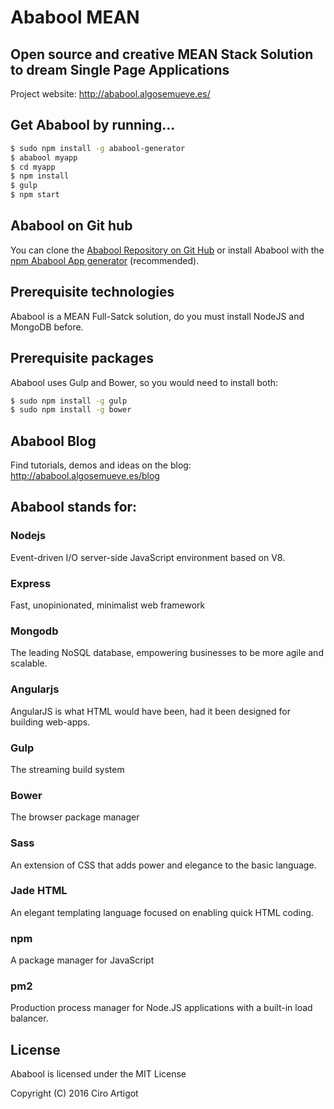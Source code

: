 
# Ababool MEAN

## Open source and creative MEAN Stack Solution to dream Single Page Applications

Project website: http://ababool.algosemueve.es/

## Get Ababool by running...
```bash
$ sudo npm install -g ababool-generator
$ ababool myapp
$ cd myapp
$ npm install
$ gulp
$ npm start
```

## Ababool on Git hub
You can clone the <a href="https://github.com/CiroArtigot/ababool">Ababool Repository on Git Hub</a> or install Ababool with the <a href="https://www.npmjs.com/package/ababool-generator">npm Ababool App generator</a> (recommended).

## Prerequisite technologies
Ababool is a MEAN Full-Satck solution, do you must install NodeJS and MongoDB before.

## Prerequisite packages
Ababool uses Gulp and Bower, so you would need to install both:
```bash
$ sudo npm install -g gulp
$ sudo npm install -g bower
```

## Ababool Blog
Find tutorials, demos and ideas on the blog:
http://ababool.algosemueve.es/blog

## Ababool stands for:
### Nodejs
Event-driven I/O server-side JavaScript environment based on V8.
### Express
Fast, unopinionated, minimalist web framework
### Mongodb
The leading NoSQL database, empowering businesses to be more agile and scalable.
### Angularjs
AngularJS is what HTML would have been, had it been designed for building web-apps.
### Gulp
The streaming build system
### Bower
The browser package manager
### Sass
An extension of CSS that adds power and elegance to the basic language.
### Jade HTML
An elegant templating language focused on enabling quick HTML coding.
### npm
A package manager for JavaScript
### pm2
Production process manager for Node.JS applications with a built-in load balancer.

## License
Ababool is licensed under the MIT License

Copyright (C) 2016 Ciro Artigot



